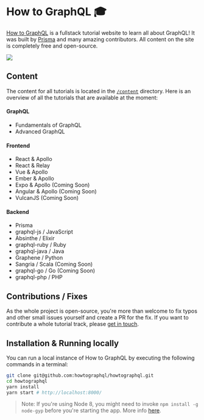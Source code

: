# How to GraphQL 🎓

[How to GraphQL](https://www.howtographql.com) is a fullstack tutorial website to learn all about GraphQL! It was built by [Prisma](https://www.prisma.io) and many amazing contributors. All content on the site is completely free and open-source.

[![](http://i.imgur.com/67oYe9q.png)](https://www.howtographql.com)

## Content

The content for all tutorials is located in the  [`/content`](https://github.com/howtographql/howtographql/tree/master/content) directory. Here is an overview of all the tutorials that are available at the moment:

#### GraphQL

- Fundamentals of GraphQL
- Advanced GraphQL

#### Frontend

- React & Apollo
- React & Relay
- Vue & Apollo
- Ember & Apollo
- Expo & Apollo (Coming Soon)
- Angular & Apollo (Coming Soon)
- VulcanJS (Coming Soon)

#### Backend

- Prisma
- graphql-js / JavaScript
- Absinthe / Elixir
- graphql-ruby / Ruby
- graphql-java / Java
- Graphene / Python
- Sangria / Scala (Coming Soon)
- graphql-go / Go (Coming Soon)
- graphql-php / PHP

## Contributions / Fixes

As the whole project is open-source, you're more than welcome to fix typos and other small issues yourself and create a PR for the fix. If you want to contribute a whole tutorial track, please [get in touch](mailto:burk@prisma.io).

## Installation & Running locally

You can run a local instance of How to GraphQL by executing the following commands in a terminal:

```sh
git clone git@github.com:howtographql/howtographql.git
cd howtographql
yarn install
yarn start # http://localhost:8000/
```

> Note: If you're using Node 8, you might need to invoke `npm install -g node-gyp` before you're starting the app. More info [here](https://github.com/gatsbyjs/gatsby/issues/1754).
